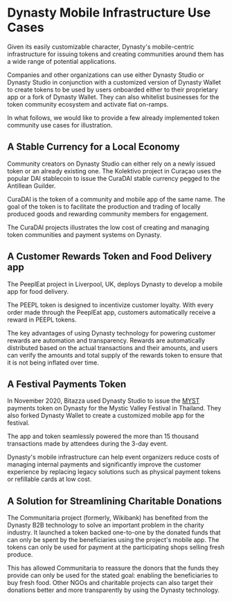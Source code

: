 # Dynasty Mobile Infrastructure Use Cases

Given its easily customizable character, Dynasty's mobile-centric infrastructure for issuing tokens and creating communities around them has a wide range of potential applications.

Companies and other organizations can use either Dynasty Studio or Dynasty Studio in conjunction with a customized version of Dynasty Wallet to create tokens to be used by users onboarded either to their proprietary app or a fork of Dynasty Wallet. They can also whitelist businesses for the token community ecosystem and activate fiat on-ramps.  

In what follows, we would like to provide a few already implemented token community use cases for illustration.

## A Stable Currency for a Local Economy

Community creators on Dynasty Studio can either rely on a newly issued token or an already existing one. The Kolektivo project in Curaçao uses the popular DAI stablecoin to issue the CuraDAI stable currency pegged to the Antillean Guilder.

CuraDAI is the token of a community and mobile app of the same name. The goal of the token is to facilitate the production and trading of locally produced goods and rewarding community members for engagement.

The CuraDAI projects illustrates the low cost of creating and managing token communities and payment systems on Dynasty.   

## A Customer Rewards Token and Food Delivery app

The PeeplEat project in Liverpool, UK, deploys Dynasty to develop a mobile app for food delivery. 

The PEEPL token is designed to incentivize customer loyalty. With every order made through the PeeplEat app, customers automatically receive a reward in PEEPL tokens. 

The key advantages of using Dynasty technology for powering customer rewards are automation and transparency. Rewards are automatically distributed based on the actual transactions and their amounts, and users can verify the amounts and total supply of the rewards token to ensure that it is not being inflated over time.  

## A Festival Payments Token

In November 2020, Bitazza used Dynasty Studio to issue the [MYST](https://scan.dynastycoin.io/address/0x510FAD1AD23064Ae881B129314EFdD9FDa6d4782/transactions) payments token on Dynasty for the Mystic Valley Festival in Thailand. They also forked Dynasty Wallet to create a customized mobile app for the festival. 

The app and token seamlessly powered the more than 15 thousand transactions made by attendees during the 3-day event. 

Dynasty's mobile infrastructure can help event organizers reduce costs of managing internal payments and significantly improve the customer experience by replacing legacy solutions such as physical payment tokens or refillable cards at low cost.

## A Solution for Streamlining Charitable Donations

The Communitaria project \(formerly, Wikibank\) has benefited from the Dynasty B2B technology to solve an important problem in the charity industry. It launched a token backed one-to-one by the donated funds that can only be spent by the beneficiaries using the project's mobile app. The tokens can only be used for payment at the participating shops selling fresh produce.

This has allowed Communitaria to reassure the donors that the funds they provide can only be used for the stated goal: enabling the beneficiaries to buy fresh food. Other NGOs and charitable projects can also target their donations better and more transparently by using the Dynasty technology.  

